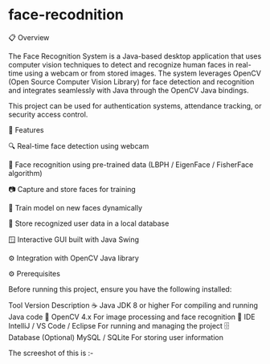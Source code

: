 # face-recodnition

📋 Overview

The Face Recognition System is a Java-based desktop application that uses computer vision techniques to detect and recognize human faces in real-time using a webcam or from stored images. The system leverages OpenCV (Open Source Computer Vision Library) for face detection and recognition and integrates seamlessly with Java through the OpenCV Java bindings.

This project can be used for authentication systems, attendance tracking, or security access control.

🚀 Features

🔍 Real-time face detection using webcam

🧩 Face recognition using pre-trained data (LBPH / EigenFace / FisherFace algorithm)

📷 Capture and store faces for training

🧠 Train model on new faces dynamically

💾 Store recognized user data in a local database

🪟 Interactive GUI built with Java Swing

⚙️ Integration with OpenCV Java library

⚙️ Prerequisites

Before running this project, ensure you have the following installed:

Tool Version Description ☕ Java JDK 8 or higher For compiling and running Java code 🧠 OpenCV 4.x For image processing and face recognition 🧩 IDE IntelliJ / VS Code / Eclipse For running and managing the project 🗄️ Database (Optional) MySQL / SQLite For storing user information

The screeshot of this is :-
